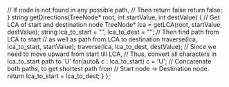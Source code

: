 // If node is not found in any possible path,
// Then return false
return false;
}
string getDirections(TreeNode* root, int startValue, int destValue) {
// Get LCA of start and destination node
TreeNode* lca = getLCA(root, startValue, destValue);
string lca_to_start = "", lca_to_dest = "";
// Then find path from LCA to start
// as well as path from LCA to destination
traverse(lca, lca_to_start, startValue);
traverse(lca, lca_to_dest, destValue);
// Since we need to move upward from start till LCA,
// Thus, convert all characters in lca_to_start path to 'U'
for(auto& c : lca_to_start) c = 'U';
// Concatenate both paths, to get shortest path from
// Start node -> Destination node.
return lca_to_start + lca_to_dest;
}
};
```